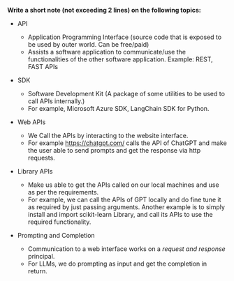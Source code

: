 ﻿**Write a short note (not exceeding 2 lines) on the following topics:**

- API  
  - Application Programming Interface (source code that is exposed to be used by outer world. Can be free/paid)
  - Assists a software application to communicate/use the functionalities of the other software application. Example: REST, FAST APIs

- SDK  
  - Software Development Kit (A package of some utilities to be used to call APIs internally.)
  - For example, Microsoft Azure SDK, LangChain SDK for Python.
  
- Web APIs  
  - We Call the APIs by interacting to the website interface. 
  - For example <https://chatgpt.com/> calls the API of ChatGPT and make the user able to send prompts and get the response via http requests.
  
- Library APIs  
  - Make us able to get the APIs called on our local machines and use as per the requirements.
  - For example, we can call the APIs of GPT locally and do fine tune it as required by just passing arguments. Another example is to simply install and import scikit-learn Library, and call its APIs to use the required functionality.
  
- Prompting and Completion
  - Communication to a web interface works on a *request and response* principal.
  - For LLMs, we do prompting as input and get the completion in return.
